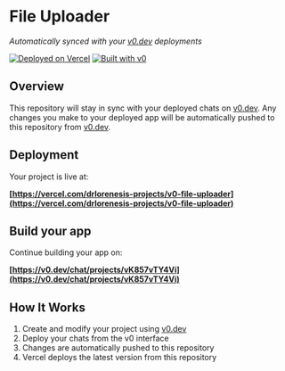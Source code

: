 # File Uploader

*Automatically synced with your [v0.dev](https://v0.dev) deployments*

[![Deployed on Vercel](https://img.shields.io/badge/Deployed%20on-Vercel-black?style=for-the-badge&logo=vercel)](https://vercel.com/drlorenesis-projects/v0-file-uploader)
[![Built with v0](https://img.shields.io/badge/Built%20with-v0.dev-black?style=for-the-badge)](https://v0.dev/chat/projects/vK857vTY4Vi)

## Overview

This repository will stay in sync with your deployed chats on [v0.dev](https://v0.dev).
Any changes you make to your deployed app will be automatically pushed to this repository from [v0.dev](https://v0.dev).

## Deployment

Your project is live at:

**[https://vercel.com/drlorenesis-projects/v0-file-uploader](https://vercel.com/drlorenesis-projects/v0-file-uploader)**

## Build your app

Continue building your app on:

**[https://v0.dev/chat/projects/vK857vTY4Vi](https://v0.dev/chat/projects/vK857vTY4Vi)**

## How It Works

1. Create and modify your project using [v0.dev](https://v0.dev)
2. Deploy your chats from the v0 interface
3. Changes are automatically pushed to this repository
4. Vercel deploys the latest version from this repository